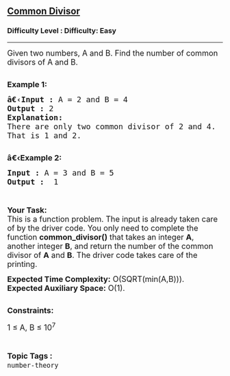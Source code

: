 <h2><a href="https://www.geeksforgeeks.org/problems/common-divisor0847/1?page=4&status=unsolved&sortBy=accuracy">Common Divisor</a></h2><h3>Difficulty Level : Difficulty: Easy</h3><hr><div class="problems_problem_content__Xm_eO"><p><span style="font-size:18px">Given two numbers, A and B. Find the number of common divisors of A and B.&nbsp;</span><br>
&nbsp;</p>

<p><span style="font-size:18px"><strong>Example 1:</strong></span></p>

<pre><span style="font-size:18px"><strong>â€‹Input :</strong> A = 2 and B = 4
<strong>Output :</strong> 2
<strong>Explanation:</strong>
There are only two common divisor of 2 and 4.
That is 1 and 2.
</span></pre>

<p><br>
<span style="font-size:18px"><strong>â€‹Example 2:</strong></span></p>

<pre><span style="font-size:18px"><strong>Input :</strong> A = 3 and B = 5 <strong>
Output :</strong>  1</span></pre>

<p>&nbsp;</p>

<p><span style="font-size:18px"><strong>Your Task:</strong><br>
This is a function problem. The input is already taken care of by the driver code. You only need to complete the function <strong>common_divisor()</strong> that takes an integer <strong>A</strong>, another integer <strong>B</strong>, and return the number of the common divisor of <strong>A</strong> and <strong>B</strong>. The driver code takes care of the printing.</span></p>

<p><span style="font-size:18px"><strong>Expected Time Complexity:</strong>&nbsp;O(SQRT(min(A,B))).<br>
<strong>Expected Auxiliary Space:</strong>&nbsp;O(1).</span><br>
&nbsp;</p>

<p><span style="font-size:18px"><strong>Constraints:</strong></span></p>

<p><span style="font-size:18px">1 ≤ A, B ≤ 10<sup>7</sup></span></p>
</div><br><p><span style=font-size:18px><strong>Topic Tags : </strong><br><code>number-theory</code>&nbsp;